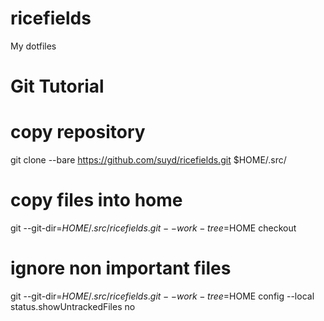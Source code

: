 # ricefields
My dotfiles

# Git Tutorial

# copy repository
git clone --bare https://github.com/suyd/ricefields.git $HOME/.src/
# copy files into home
git --git-dir=$HOME/.src/ricefields.git --work-tree=$HOME checkout
# ignore non important files
git --git-dir=$HOME/.src/ricefields.git --work-tree=$HOME config --local status.showUntrackedFiles no


